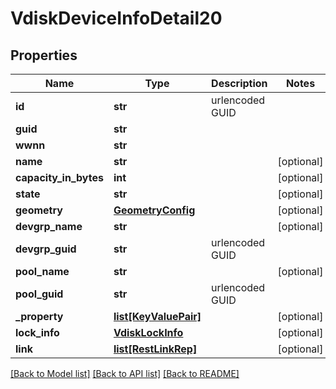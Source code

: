 # VdiskDeviceInfoDetail20

## Properties
Name | Type | Description | Notes
------------ | ------------- | ------------- | -------------
**id** | **str** | urlencoded GUID | 
**guid** | **str** |  | 
**wwnn** | **str** |  | 
**name** | **str** |  | [optional] 
**capacity_in_bytes** | **int** |  | [optional] 
**state** | **str** |  | [optional] 
**geometry** | [**GeometryConfig**](GeometryConfig.md) |  | [optional] 
**devgrp_name** | **str** |  | [optional] 
**devgrp_guid** | **str** | urlencoded GUID | 
**pool_name** | **str** |  | [optional] 
**pool_guid** | **str** | urlencoded GUID | 
**_property** | [**list[KeyValuePair]**](KeyValuePair.md) |  | [optional] 
**lock_info** | [**VdiskLockInfo**](VdiskLockInfo.md) |  | [optional] 
**link** | [**list[RestLinkRep]**](RestLinkRep.md) |  | [optional] 

[[Back to Model list]](../README.md#documentation-for-models) [[Back to API list]](../README.md#documentation-for-api-endpoints) [[Back to README]](../README.md)


